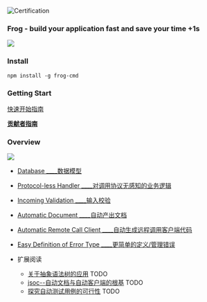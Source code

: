 ![Certification](http://fcc.lanhao.name/fcc-readme-icon/FreeCodeCamp-Chengdu/fcc.chengdu?_v=0.1.0)
### Frog - build your application fast and save your time +1s
![](http://bluestest.oss-cn-shanghai.aliyuncs.com/u=2760800048,436059731&fm=26&gp=0.jpg)

### Install

	npm install -g frog-cmd

### Getting Start

[快速开始指南](./docs/getting-start.md)

**[贡献者指南](./docs/contributor-guide.md)**

###  Overview

![](http://bluestest.oss-cn-shanghai.aliyuncs.com/frog.png)

- [Database ____数据模型](./docs/database.md)
	
- [Protocol-less Handler ____对调用协议无感知的业务逻辑](./docs/protocol-less-handler.md)

- [Incoming Validation ____输入校验](./docs/incoming-validation.md)

- [Automatic Document ____自动产出文档](./docs/automatic-document.md)

- [Automatic Remote Call Client ____自动生成远程调用客户端代码](./docs/automatic-remote-call-client.md)

- [Easy Definition of Error Type ____更简单的定义/管理错误](./docs/easy-definition-of-error-type.md)

- 扩展阅读
	
	- [关于抽象语法树的应用]() TODO
	- [jsoc--自动文档与自动客户端的根基]() TODO
	- [探究自动测试用例的可行性]() TODO
 